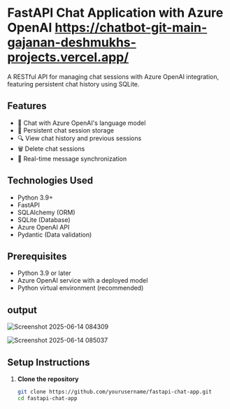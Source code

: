 
# FastAPI Chat Application with Azure OpenAI                                     https://chatbot-git-main-gajanan-deshmukhs-projects.vercel.app/

A RESTful API for managing chat sessions with Azure OpenAI integration, featuring persistent chat history using SQLite.

## Features

- 💬 Chat with Azure OpenAI's language model
- 📂 Persistent chat session storage
- 🔍 View chat history and previous sessions
- 🗑️ Delete chat sessions
- 🔄 Real-time message synchronization

## Technologies Used

- Python 3.9+
- FastAPI
- SQLAlchemy (ORM)
- SQLite (Database)
- Azure OpenAI API
- Pydantic (Data validation)

## Prerequisites

- Python 3.9 or later
- Azure OpenAI service with a deployed model
- Python virtual environment (recommended)


## output

![Screenshot 2025-06-14 084309](https://github.com/user-attachments/assets/65b9afe9-9fa9-4a08-a4cf-b3143c0494a9)

![Screenshot 2025-06-14 085037](https://github.com/user-attachments/assets/736198d3-820b-4420-95b8-7d685a163e21)

## Setup Instructions

1. **Clone the repository**
   ```bash
   git clone https://github.com/yourusername/fastapi-chat-app.git
   cd fastapi-chat-app
   

